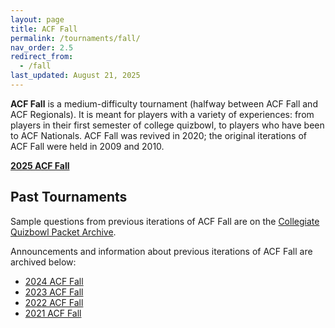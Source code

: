 ```yaml
---
layout: page
title: ACF Fall
permalink: /tournaments/fall/
nav_order: 2.5
redirect_from:
  - /fall
last_updated: August 21, 2025
---
```


**ACF Fall** is a medium-difficulty tournament (halfway between ACF Fall and ACF Regionals). It is meant for players with a variety of experiences: from players in their first semester of college quizbowl, to players who have been to ACF Nationals. ACF Fall was revived in 2020; the original iterations of ACF Fall were held in 2009 and 2010.

**[2025 ACF Fall](2025)**

## Past Tournaments

Sample questions from previous iterations of ACF Fall are on the [Collegiate Quizbowl Packet Archive](https://hsquizbowl.org/db/questionsets/search/?name=ACF+Fall&col=1&season=&archived=y).

Announcements and information about previous iterations of ACF Fall are archived below:

* [2024 ACF Fall](2024)
* [2023 ACF Fall](2023)
* [2022 ACF Fall](2022)
* [2021 ACF Fall](2021)
